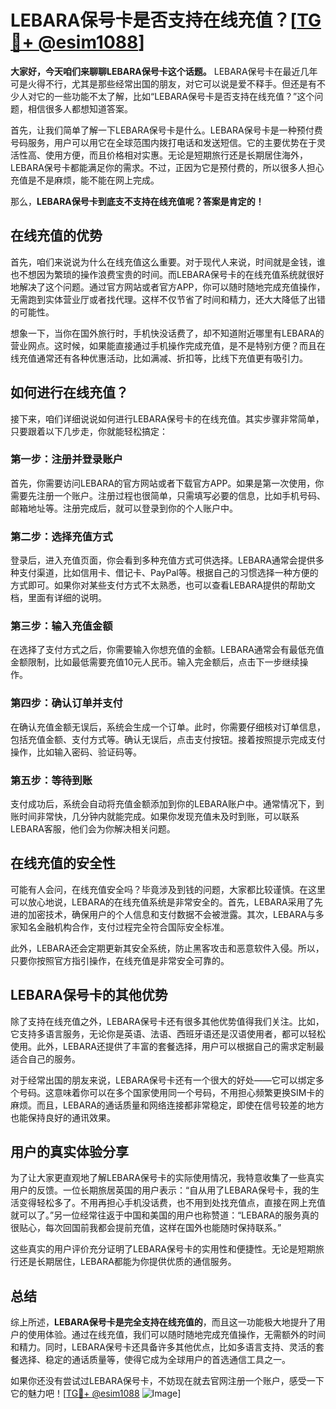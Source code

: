 # LEBARA保号卡是否支持在线充值？[[TG💪+ @esim1088](https://t.me/s/esim1088)]

**大家好，今天咱们来聊聊LEBARA保号卡这个话题。** LEBARA保号卡在最近几年可是火得不行，尤其是那些经常出国的朋友，对它可以说是爱不释手。但还是有不少人对它的一些功能不太了解，比如“LEBARA保号卡是否支持在线充值？”这个问题，相信很多人都想知道答案。

首先，让我们简单了解一下LEBARA保号卡是什么。LEBARA保号卡是一种预付费号码服务，用户可以用它在全球范围内拨打电话和发送短信。它的主要优势在于灵活性高、使用方便，而且价格相对实惠。无论是短期旅行还是长期居住海外，LEBARA保号卡都能满足你的需求。不过，正因为它是预付费的，所以很多人担心充值是不是麻烦，能不能在网上完成。

那么，**LEBARA保号卡到底支不支持在线充值呢？答案是肯定的！**

## 在线充值的优势

首先，咱们来说说为什么在线充值这么重要。对于现代人来说，时间就是金钱，谁也不想因为繁琐的操作浪费宝贵的时间。而LEBARA保号卡的在线充值系统就很好地解决了这个问题。通过官方网站或者官方APP，你可以随时随地完成充值操作，无需跑到实体营业厅或者找代理。这样不仅节省了时间和精力，还大大降低了出错的可能性。

想象一下，当你在国外旅行时，手机快没话费了，却不知道附近哪里有LEBARA的营业网点。这时候，如果能直接通过手机操作完成充值，是不是特别方便？而且在线充值通常还有各种优惠活动，比如满减、折扣等，比线下充值更有吸引力。

## 如何进行在线充值？

接下来，咱们详细说说如何进行LEBARA保号卡的在线充值。其实步骤非常简单，只要跟着以下几步走，你就能轻松搞定：

### 第一步：注册并登录账户

首先，你需要访问LEBARA的官方网站或者下载官方APP。如果是第一次使用，你需要先注册一个账户。注册过程也很简单，只需填写必要的信息，比如手机号码、邮箱地址等。注册完成后，就可以登录到你的个人账户中。

### 第二步：选择充值方式

登录后，进入充值页面，你会看到多种充值方式可供选择。LEBARA通常会提供多种支付渠道，比如信用卡、借记卡、PayPal等。根据自己的习惯选择一种方便的方式即可。如果你对某些支付方式不太熟悉，也可以查看LEBARA提供的帮助文档，里面有详细的说明。

### 第三步：输入充值金额

在选择了支付方式之后，你需要输入你想充值的金额。LEBARA通常会有最低充值金额限制，比如最低需要充值10元人民币。输入完金额后，点击下一步继续操作。

### 第四步：确认订单并支付

在确认充值金额无误后，系统会生成一个订单。此时，你需要仔细核对订单信息，包括充值金额、支付方式等。确认无误后，点击支付按钮。接着按照提示完成支付操作，比如输入密码、验证码等。

### 第五步：等待到账

支付成功后，系统会自动将充值金额添加到你的LEBARA账户中。通常情况下，到账时间非常快，几分钟内就能完成。如果你发现充值未及时到账，可以联系LEBARA客服，他们会为你解决相关问题。

## 在线充值的安全性

可能有人会问，在线充值安全吗？毕竟涉及到钱的问题，大家都比较谨慎。在这里可以放心地说，LEBARA的在线充值系统是非常安全的。首先，LEBARA采用了先进的加密技术，确保用户的个人信息和支付数据不会被泄露。其次，LEBARA与多家知名金融机构合作，支付过程完全符合国际安全标准。

此外，LEBARA还会定期更新其安全系统，防止黑客攻击和恶意软件入侵。所以，只要你按照官方指引操作，在线充值是非常安全可靠的。

## LEBARA保号卡的其他优势

除了支持在线充值之外，LEBARA保号卡还有很多其他优势值得我们关注。比如，它支持多语言服务，无论你是英语、法语、西班牙语还是汉语使用者，都可以轻松使用。此外，LEBARA还提供了丰富的套餐选择，用户可以根据自己的需求定制最适合自己的服务。

对于经常出国的朋友来说，LEBARA保号卡还有一个很大的好处——它可以绑定多个号码。这意味着你可以在多个国家使用同一个号码，不用担心频繁更换SIM卡的麻烦。而且，LEBARA的通话质量和网络连接都非常稳定，即使在信号较差的地方也能保持良好的通讯效果。

## 用户的真实体验分享

为了让大家更直观地了解LEBARA保号卡的实际使用情况，我特意收集了一些真实用户的反馈。一位长期旅居英国的用户表示：“自从用了LEBARA保号卡，我的生活变得轻松多了。不用再担心手机没话费，也不用到处找充值点，直接在网上充值就可以了。”另一位经常往返于中国和美国的用户也称赞道：“LEBARA的服务真的很贴心，每次回国前我都会提前充值，这样在国外也能随时保持联系。”

这些真实的用户评价充分证明了LEBARA保号卡的实用性和便捷性。无论是短期旅行还是长期居住，LEBARA都能为你提供优质的通信服务。

## 总结

综上所述，**LEBARA保号卡是完全支持在线充值的**，而且这一功能极大地提升了用户的使用体验。通过在线充值，我们可以随时随地完成充值操作，无需额外的时间和精力。同时，LEBARA保号卡还具备许多其他优点，比如多语言支持、灵活的套餐选择、稳定的通话质量等，使得它成为全球用户的首选通信工具之一。

如果你还没有尝试过LEBARA保号卡，不妨现在就去官网注册一个账户，感受一下它的魅力吧！[[TG💪+ @esim1088](https://t.me/s/esim1088) ![Image](https://i.postimg.cc/4NQfJmqS/Snipaste-2025-05-13-00-14-12.png)]